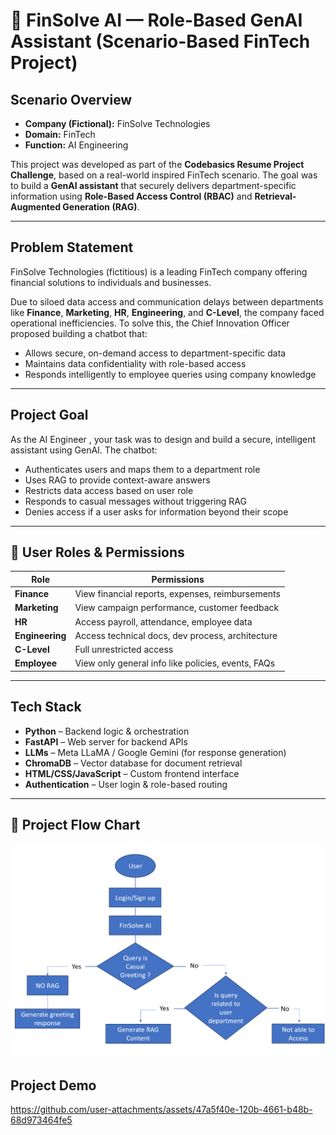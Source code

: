 # 🧠 FinSolve AI — Role-Based GenAI Assistant (Scenario-Based FinTech Project)

## Scenario Overview

- **Company (Fictional):** FinSolve Technologies
- **Domain:** FinTech  
- **Function:** AI Engineering  
 
This project was developed as part of the **Codebasics Resume Project Challenge**, based on a real-world inspired FinTech scenario. The goal was to build a **GenAI assistant** that securely delivers department-specific information using **Role-Based Access Control (RBAC)** and **Retrieval-Augmented Generation (RAG)**.

---

## Problem Statement

FinSolve Technologies (fictitious) is a leading FinTech company offering financial solutions to individuals and businesses.

Due to siloed data access and communication delays between departments like **Finance**, **Marketing**, **HR**, **Engineering**, and **C-Level**, the company faced operational inefficiencies. To solve this, the Chief Innovation Officer proposed building a chatbot that:

- Allows secure, on-demand access to department-specific data  
- Maintains data confidentiality with role-based access  
- Responds intelligently to employee queries using company knowledge

---

## Project Goal

As the AI Engineer , your task was to design and build a secure, intelligent assistant using GenAI. The chatbot:

- Authenticates users and maps them to a department role  
- Uses RAG to provide context-aware answers  
- Restricts data access based on user role  
- Responds to casual messages without triggering RAG  
- Denies access if a user asks for information beyond their scope  

---

## 👥 User Roles & Permissions

| Role               | Permissions                                                             |
|--------------------|-------------------------------------------------------------------------|
| **Finance**        | View financial reports, expenses, reimbursements                        |
| **Marketing**      | View campaign performance, customer feedback                            |
| **HR**             | Access payroll, attendance, employee data                               |
| **Engineering**    | Access technical docs, dev process, architecture                        |
| **C-Level**        | Full unrestricted access                                                 |
| **Employee**       | View only general info like policies, events, FAQs                      |

---

## Tech Stack

- **Python** – Backend logic & orchestration  
- **FastAPI** – Web server for backend APIs  
- **LLMs** – Meta LLaMA / Google Gemini (for response generation)  
- **ChromaDB** – Vector database for document retrieval  
- **HTML/CSS/JavaScript** – Custom frontend interface  
- **Authentication** – User login & role-based routing  

---

## 🧭 Project Flow Chart
<img src="Flow_Chart.png" alt="FinSolve AI Flowchart" width="700" />

## Project Demo 
https://github.com/user-attachments/assets/47a5f40e-120b-4661-b48b-68d973464fe5


